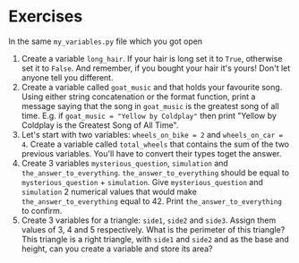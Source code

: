 # Exercises

In the same `my_variables.py` file which you got open

1. Create a variable `long_hair`. If your hair is long set it to `True`, otherwise set it to `False`. And remember, if you bought your hair it's yours! Don't let anyone tell you different.
2. Create a variable called `goat_music` and that holds your favourite song. Using either string concatenation or the format function, print a message saying that the song in `goat_music` is the greatest song of all time. E.g. if `goat_music = "Yellow by Coldplay"` then print "Yellow by Coldplay is the Greatest Song of All Time".
3. Let's start with two variables: `wheels_on_bike = 2` and `wheels_on_car = 4`. Create a variable called `total_wheels` that contains the sum of the two previous variables. You'll have to convert their types toget the answer.
4. Create 3 variables `mysterious_question`, `simulation` and `the_answer_to_everything`. `the_answer_to_everything` should be equal to `mysterious_question` + `simulation`. Give `mysterious_question` and `simulation` 2 numerical values that would make `the_answer_to_everything` equal to 42. Print `the_answer_to_everything` to confirm.
5. Create 3 variables for a triangle: `side1`, `side2` and `side3`. Assign them values of 3, 4 and 5 respectively. What is the perimeter of this triangle? This triangle is a right triangle, with `side1` and `side2` and as the base and height, can you create a variable and store its area?
